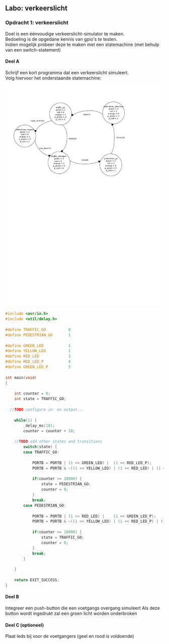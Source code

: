## Labo: verkeerslicht

### Opdracht 1: verkeerslicht

Doel is een éénvoudige verkeerslicht-simulator te maken.  
Bedoeling is de opgedane kennis van gpio's te testen.  
Indien mogelijk probeer deze  te maken met een statemachine (met behulp van een switch-statement)

#### Deel A

Schrijf een kort programma dat een verkeerslicht simuleert.  
Volg hiervoor het onderstaande statemachine:

![](../../pictures/statemachine.png)


```c
#include <avr/io.h>
#include <util/delay.h> 

#define TRAFFIC_GO			0
#define PEDESTRIAN_GO		1

#define GREEN_LED			1
#define YELLOW_LED			2
#define RED_LED				3
#define RED_LED_P			4
#define GREEN_LED_P			5

int main(void)
{

	int counter = 0;
	int state = TRAFFIC_GO;

  //TODO configure in- en output...

	while(1) {
		_delay_ms(10);
		counter = counter + 10;

    //TODO add other states and transitions
		switch(state) {
		case TRAFFIC_GO:

			PORTB = PORTB | (1 << GREEN_LED) |	(1 << RED_LED_P);
			PORTB = PORTB & ~((1 << YELLOW_LED) | (1 << RED_LED) | (1 << GREEN_LED_P));

			if(counter >= 20000) {
				state = PEDESTRIAN_GO;
				counter = 0;
			}
			break;
		case PEDESTRIAN_GO:

			PORTB = PORTB | (1 << RED_LED) |	(1 << GREEN_LED_P);
			PORTB = PORTB & ~((1 << YELLOW_LED) | (1 << RED_LED_P) | (1 << GREEN_LED));

			if(counter >= 10000) {
				state = TRAFFIC_GO;
				counter = 0;
			}
			break;
		}

	}

	return EXIT_SUCCESS;
}

```

#### Deel B

Integreer een push-button die een voetgangs overgang simuleert
Als deze button wordt ingedrukt zal een groen licht worden onderbroken

#### Deel C (optioneel)

Plaat leds bij voor de voetgangers (geel en rood is voldoende)
